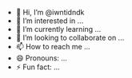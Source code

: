 - 👋 Hi, I’m @iwntidndk
- 👀 I’m interested in ...
- 🌱 I’m currently learning ...
- 💞️ I’m looking to collaborate on ...
- 📫 How to reach me ...
- 😄 Pronouns: ...
- ⚡ Fun fact: ...

<!---
iwntidndk/iwntidndk is a ✨ special ✨ repository because its `README.md` (this file) appears on your GitHub profile.
You can click the Preview link to take a look at your changes.
--->
